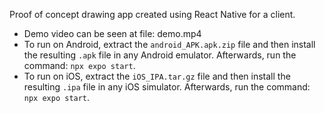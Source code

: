 Proof of concept drawing app created using React Native for a client.

- Demo video can be seen at file: demo.mp4
- To run on Android, extract the `android_APK.apk.zip` file and then install the resulting `.apk` file in any Android emulator. Afterwards, run the command: `npx expo start`.
- To run on iOS, extract the `iOS_IPA.tar.gz` file and then install the resulting `.ipa` file in any iOS simulator. Afterwards, run the command: `npx expo start`.
